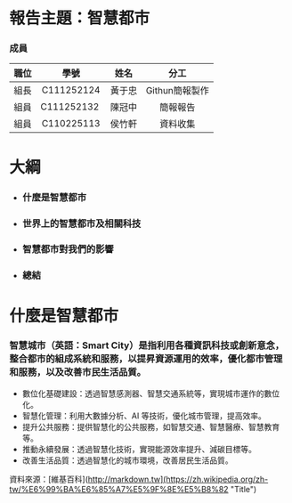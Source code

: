 報告主題：智慧都市
===

### 成員
| 職位 | 學號 | 姓名 | 分工 |
| :--: | :--: |:--:| :--: |
| 組長  | C111252124 | 黃于忠 | Githun簡報製作 |
| 組員  | C111252132 | 陳冠中 | 簡報報告 |
| 組員  | C110225113 | 侯竹軒 | 資料收集 |

# 大綱
* ### 什麼是智慧都市
* ### 世界上的智慧都市及相關科技
* ### 智慧都市對我們的影響
* ### 總結

# 什麼是智慧都市

### 智慧城市（英語：Smart City）是指利用各種資訊科技或創新意念，整合都市的組成系統和服務，以提昇資源運用的效率，優化都市管理和服務，以及改善市民生活品質。
* 數位化基礎建設：透過智慧感測器、智慧交通系統等，實現城市運作的數位化。
* 智慧化管理：利用大數據分析、AI 等技術，優化城市管理，提高效率。
* 提升公共服務：提供智慧化的公共服務，如智慧交通、智慧醫療、智慧教育等。
* 推動永續發展：透過智慧化技術，實現能源效率提升、減碳目標等。
* 改善生活品質：透過智慧化的城市環境，改善居民生活品質。


資料來源：[維基百科](http://markdown.tw](https://zh.wikipedia.org/zh-tw/%E6%99%BA%E6%85%A7%E5%9F%8E%E5%B8%82 "Title")
